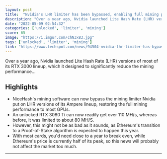 ```yaml
---
layout: post
title:  "Nvidia's LHR limiter has been bypassed, enabling full mining performance"
description: "Over a year ago, Nvidia launched Lite Hash Rate (LHR) versions of most of its RTX 3000 lineup, which it designed to significantly reduce the mining performance..."
date: "2022-05-09 02:54:32"
categories: ['unlocked', 'limiter', 'mining']
score: 65
image: "https://i.imgur.com/chN3x83.jpg"
tags: ['unlocked', 'limiter', 'mining']
link: "https://www.techspot.com/news/94504-nvidia-lhr-limiter-has-bypassed-enabling-full-mining.html"
---
```


Over a year ago, Nvidia launched Lite Hash Rate (LHR) versions of most of its RTX 3000 lineup, which it designed to significantly reduce the mining performance...

## Highlights

- NiceHash's mining software can now bypass the mining limiter Nvidia put on LHR versions of its Ampere lineup, restoring the full mining performance to most GPUs.
- An unlocked RTX 3080 Ti can now readily get over 110 MH/s, whereas before, it was limited to about 80 MH/S.
- However, this might not be as bad as it sounds, as Ethereum's transition to a Proof-of-Stake algorithm is expected to happen this year.
- With most cards, you'd need close to a year to break even, while Ethereum's price is currently half of its peak, so this news will probably not affect the market too much.

---
